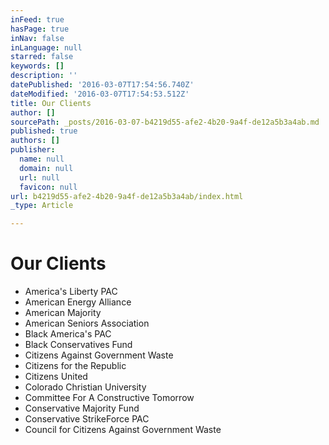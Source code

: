 ```yaml
---
inFeed: true
hasPage: true
inNav: false
inLanguage: null
starred: false
keywords: []
description: ''
datePublished: '2016-03-07T17:54:56.740Z'
dateModified: '2016-03-07T17:54:53.512Z'
title: Our Clients
author: []
sourcePath: _posts/2016-03-07-b4219d55-afe2-4b20-9a4f-de12a5b3a4ab.md
published: true
authors: []
publisher:
  name: null
  domain: null
  url: null
  favicon: null
url: b4219d55-afe2-4b20-9a4f-de12a5b3a4ab/index.html
_type: Article

---
```

# Our Clients

* America's Liberty PAC
* American Energy Alliance
* American Majority
* American Seniors Association
* Black America's PAC
* Black Conservatives Fund
* Citizens Against Government Waste
* Citizens for the Republic
* Citizens United
* Colorado Christian University
* Committee For A Constructive Tomorrow
* Conservative Majority Fund
* Conservative StrikeForce PAC
* Council for Citizens Against Government Waste